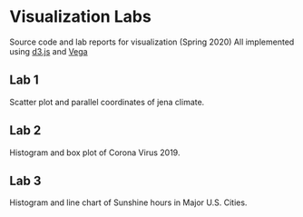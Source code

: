 # Visualization Labs
Source code and lab reports for visualization (Spring 2020)
All implemented using [d3.js](https://d3js.org/) and [Vega](https://vega.github.io/vega/)

## Lab 1
Scatter plot and parallel coordinates of jena climate.

## Lab 2
Histogram and box plot of Corona Virus 2019.

## Lab 3
Histogram and line chart of Sunshine hours in Major U.S. Cities.